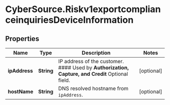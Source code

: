 # CyberSource.Riskv1exportcomplianceinquiriesDeviceInformation

## Properties
Name | Type | Description | Notes
------------ | ------------- | ------------- | -------------
**ipAddress** | **String** | IP address of the customer.  #### Used by **Authorization, Capture, and Credit** Optional field.  | [optional] 
**hostName** | **String** | DNS resolved hostname from `ipAddress`. | [optional] 


